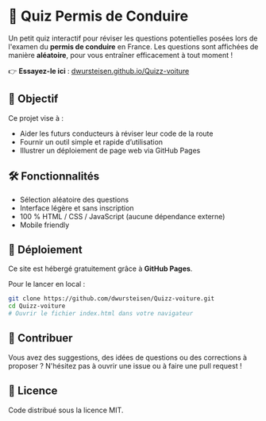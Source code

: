 # 🚗 Quiz Permis de Conduire

Un petit quiz interactif pour réviser les questions potentielles posées lors de l'examen du **permis de conduire** en France. Les questions sont affichées de manière **aléatoire**, pour vous entraîner efficacement à tout moment !

👉 **Essayez-le ici** : [dwursteisen.github.io/Quizz-voiture](https://dwursteisen.github.io/Quizz-voiture)

## 🎯 Objectif

Ce projet vise à :
- Aider les futurs conducteurs à réviser leur code de la route
- Fournir un outil simple et rapide d’utilisation
- Illustrer un déploiement de page web via GitHub Pages

## 🛠️ Fonctionnalités

- Sélection aléatoire des questions
- Interface légère et sans inscription
- 100 % HTML / CSS / JavaScript (aucune dépendance externe)
- Mobile friendly

## 🚀 Déploiement

Ce site est hébergé gratuitement grâce à **GitHub Pages**.

Pour le lancer en local :
```bash
git clone https://github.com/dwursteisen/Quizz-voiture.git
cd Quizz-voiture
# Ouvrir le fichier index.html dans votre navigateur
```

## 🤝 Contribuer

Vous avez des suggestions, des idées de questions ou des corrections à proposer ? N'hésitez pas à ouvrir une issue ou à faire une pull request !

## 📄 Licence

Code distribué sous la licence MIT.
